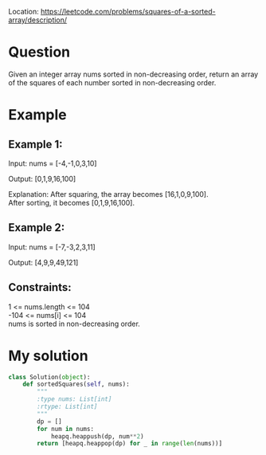 Location: https://leetcode.com/problems/squares-of-a-sorted-array/description/
# Question
Given an integer array nums sorted in non-decreasing order, return an array of the squares of each number sorted in non-decreasing order.

 
# Example

## Example 1:

Input: nums = [-4,-1,0,3,10]

Output: [0,1,9,16,100]

Explanation: After squaring, the array becomes [16,1,0,9,100].\
After sorting, it becomes [0,1,9,16,100].

## Example 2:

Input: nums = [-7,-3,2,3,11]

Output: [4,9,9,49,121]

## Constraints:

1 <= nums.length <= 104\
-104 <= nums[i] <= 104\
nums is sorted in non-decreasing order.
 

# My solution 
```python
class Solution(object):
    def sortedSquares(self, nums):
        """
        :type nums: List[int]
        :rtype: List[int]
        """
        dp = []
        for num in nums:
            heapq.heappush(dp, num**2)
        return [heapq.heappop(dp) for _ in range(len(nums))]
```
